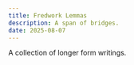 ```yaml
---
title: Fredwork Lemmas
description: A span of bridges.
date: 2025-08-07
---
```


A collection of longer form writings.
